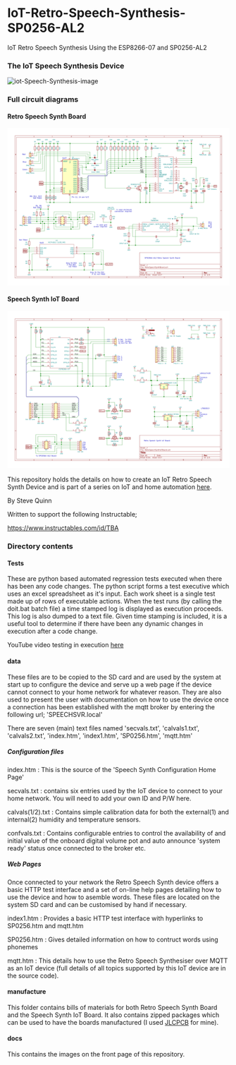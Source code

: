 # IoT-Retro-Speech-Synthesis-SP0256-AL2

IoT Retro Speech Synthesis Using the ESP8266-07 and SP0256-AL2

### The IoT Speech Synthesis Device

![iot-Speech-Synthesis-image](./docs/FrontPic.png)

### Full circuit diagrams

#### Retro Speech Synth Board

![speech-synth-circuit-image](./docs/RetroSpeechSynthBoardCct.png)

#### Speech Synth IoT Board

![speech-synth-iot-circuit-image](./docs/RetroSpeechSynthIoTBoardCct.png)


This repository holds the details on how to create an IoT Retro Speech Synth Device and is part of a series on IoT and home automation [here](https://www.instructables.com/id/Home-Automation-12/).

By Steve Quinn

Written to support the following Instructable;

https://www.instructables.com/id/TBA


### Directory contents

#### Tests

These are python based automated regression tests executed when there has been any code changes. The python script forms a test executive which uses an excel spreadsheet as it's input. Each work sheet is a single test made up of rows of executable actions.
When the test runs (by calling the doit.bat batch file) a time stamped log is displayed as execution proceeds. This log is also dumped to a text file.
Given time stamping is included, it is a useful tool to determine if there have been any dynamic changes in execution after a code change.

YouTube video testing in execution [here](https://www.youtube.com/watch?v=MwtR3u_uS0M&t=0s)

#### data

These files are to be copied to the SD card and are used by the system at start up to configure the device and serve up a web page if the device cannot connect to your home network for whatever reason. 
They are also used to present the user with documentation on how to use the device once a connection has been established with the mqtt broker by entering the following url; 'SPEECHSVR.local'

There are seven (main) text files named 'secvals.txt', 'calvals1.txt', 'calvals2.txt', 'index.htm', 'index1.htm', 'SP0256.htm', 'mqtt.htm'

##### Configuration files

index.htm : This is the source of the 'Speech Synth Configuration Home Page'

secvals.txt : contains six entries used by the IoT device to connect to your home network. You will need to add your own ID and P/W here.

calvals(1/2).txt : Contains simple calibration data for both the external(1) and internal(2) humidity and temperature sensors.

confvals.txt : Contains configurable entries to control the availability of and initial value of the onboard digital volume pot and auto announce 'system ready' status once connected to the broker etc.

##### Web Pages

Once connected to your network the Retro Speech Synth device offers a basic HTTP test interface and a set of on-line help pages detailing how to use the device and how to asemble words.
These files are located on the system SD card and can be customised by hand if necessary.

index1.htm : Provides a basic HTTP test interface with hyperlinks to SP0256.htm and mqtt.htm

SP0256.htm : Gives detailed information on how to contruct words using phonemes

mqtt.htm : This details how to use the Retro Speech Synthesiser over MQTT as an IoT device (full details of all topics supported by this IoT device are in the source code).

#### manufacture

This folder contains bills of materials for both Retro Speech Synth Board and the Speech Synth IoT Board.
It also contains zipped packages which can be used to have the boards manufactured (I used [JLCPCB](https://jlcpcb.com/) for mine).

#### docs

This contains the images on the front page of this repository.

